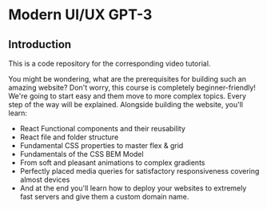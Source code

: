 # Modern UI/UX GPT-3

## Introduction

This is a code repository for the corresponding video tutorial.

You might be wondering, what are the prerequisites for building such an amazing website? Don't worry, this course is completely beginner-friendly! We're going to start easy and them move to more complex topics. Every step of the way will be explained. Alongside building the website, you'll learn:

- React Functional components and their reusability
- React file and folder structure
- Fundamental CSS properties to master flex & grid
- Fundamentals of the CSS BEM Model
- From soft and pleasant animations to complex gradients
- Perfectly placed media queries for satisfactory responsiveness covering almost devices
- And at the end you'll learn how to deploy your websites to extremely fast servers and give them a custom domain name.
